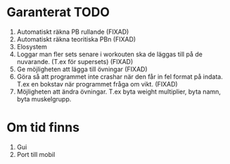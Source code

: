 # Garanterat TODO

1. Automatiskt räkna PB rullande (FIXAD)
2. Automatiskt räkna teoritiska PBn (FIXAD)
3. Elosystem
4. Loggar man fler sets senare i workouten ska de läggas till på de nuvarande. (T.ex för supersets) (FIXAD)
5. Ge möjligheten att lägga till övningar (FIXAD)
6. Göra så att programmet inte crashar när den får in fel format på indata. T.ex en bokstav när programmet fråga om vikt. (FIXAD)
7. Möjligheten att ändra övningar. T.ex byta weight multiplier, byta namn, byta muskelgrupp.

# Om tid finns

1. Gui
2. Port till mobil
